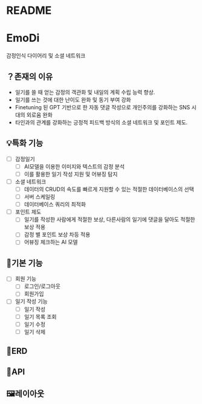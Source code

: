 # README

# EmoDi

감정인식 다이어리 및 소셜 네트워크

## ？존재의 이유

- 일기를 쓸 때 얻는 감정의 객관화 및 내일의 계획 수립 능력 향상.
- 일기를 쓰는 것에 대한 난이도 완화 및 동기 부여 강화
- Finetuning 된 GPT 기반으로 한 자동 댓글 작성으로 개인주의를 강화하는 SNS 시대의 외로움 완화
- 타인과의 관계를 강화하는 긍정적 피드백 방식의 소셜 네트워크 및 포인트 제도.

## 💡특화 기능

- [ ]  감정일기
    - [ ]  AI모델을 이용한 이미지와 텍스트의 감정 분석
    - [ ]  이를 활용한 일기 작성 지원 및 어뷰징 탐지
- [ ]  소셜 네트워크
    - [ ]  데이터의 CRUD의 속도를 빠르게 지원할 수 있는 적절한 데이터베이스의 선택
    - [ ]  서버 스케일링
    - [ ]  데이터베이스 쿼리의 최적화
- [ ]  포인트 제도
    - [ ]  일기를 작성한 사람에게 적절한 보상, 다른사람의 일기에 댓글을 달아도 적절한 보상 적용
    - [ ]  감정 별 포인트 보상 차등 적용
    - [ ]  어뷰징 체크하는 AI 모델

## 🌱기본 기능

- [ ]  회원 기능
    - [ ]  로그인/로그아웃
    - [ ]  회원가입
- [ ]  일기 작성 기능
    - [ ]  일기 작성
    - [ ]  일기 목록 조회
    - [ ]  일기 수정
    - [ ]  일기 삭제

## 💼ERD

## 💬API

## 🖼️레이아웃